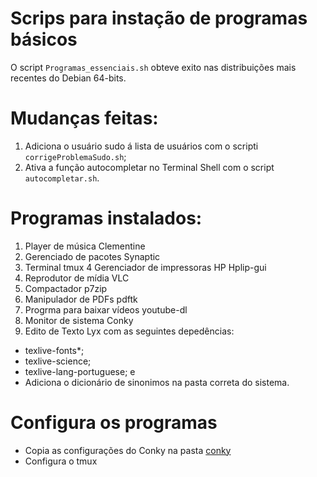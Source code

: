 
# Scrips para instação de programas básicos
O script `Programas_essenciais.sh` obteve exito nas distribuições mais recentes do Debian 64-bits.

# Mudanças feitas:
  1. Adiciona o usuário sudo á lista de usuários com o scripti `corrigeProblemaSudo.sh`;
  2. Ativa a função autocompletar no Terminal Shell com o script `autocompletar.sh`.

# Programas instalados:

1. Player de música Clementine
2. Gerenciado de pacotes Synaptic
3. Terminal tmux
4 Gerenciador de impressoras HP Hplip-gui
5. Reprodutor de mídia VLC
6. Compactador p7zip
7. Manipulador de PDFs pdftk
8. Progrma para baixar vídeos youtube-dl
9. Monitor de sistema Conky
10. Edito de Texto Lyx com as seguintes depedências:
  - texlive-fonts*;
  - texlive-science;
  - texlive-lang-portuguese; e
  - Adiciona o dicionário de sinonimos na pasta correta do sistema.


# Configura os programas
- Copia as configurações do Conky na pasta [conky](conky/conky.config)
- Configura o tmux
